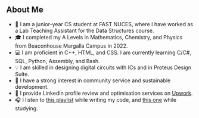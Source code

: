 ## About Me

- 📖 I am a junior-year CS student at FAST NUCES, where I have worked as a Lab Teaching Assistant for the Data Structures course.
- 🎓 I completed my A Levels in Mathematics, Chemistry, and Physics from Beaconhouse Margalla Campus in 2022.
- 💻 I am proficient in C++, HTML, and CSS. I am currently learning C/C#, SQL, Python, Assembly, and Bash.
- 💡 I am skilled in designing digital circuits with ICs and in Proteus Design Suite.
- 🌱 I have a strong interest in community service and sustainable development.
- 🔎 I provide LinkedIn profile review and optimisation services on [Upwork](https://www.upwork.com/services/product/writing-translation-a-fully-enhanced-and-optimised-linkedin-profile-1791562372283469518?ref=project_share).
- 🎧 I listen to [this playlist](https://open.spotify.com/playlist/4FfemRFMWR8W15s7HhFssM?si=80f2269aa2bc40d4) while writing my code, and [this one](https://open.spotify.com/playlist/5w3DTR9ZbsxfatFZ1eZGzs?si=194b976a467b46c4) while studying.
<!--
**parhlesaadu/parhlesaadu** is a ✨ _special_ ✨ repository because its `README.md` (this file) appears on your GitHub profile.

Here are some ideas to get you started:

- 🔭 I’m currently working on ...
- 🌱 I’m currently learning ...
- 👯 I’m looking to collaborate on ...
- 🤔 I’m looking for help with ...
- 💬 Ask me about ...
- 📫 How to reach me: ...
- 😄 Pronouns: ...
- ⚡ Fun fact: ...
-->
